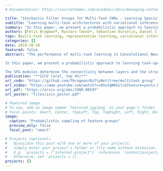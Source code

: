```yaml
---
# Documentation: https://sourcethemes.com/academic/docs/managing-content/

title: "Stochastic Filter Groups for Multi-Task CNNs - Learning Specialist and Generalist Convolution Kernels"
subtitle: "Learning multi-task architectures with variational inference"
summary: "In this paper, we present a probabilistic approach to learning task-specific and shared representations in CNNs for multi-task learning. We propose stochastic filter groups (SFG), a mechanism to assign convolution kernels in each layer to specialist or generalist groups, which are specific to or shared across different tasks, respectively. The SFG modules determine the connectivity between layers and the structures of task-specific and shared representations in the network. We employ variational inference to learn the posterior distribution over the possible grouping of kernels and network parameters."
authors: [Felix Bragman*, Ryutaro Tanno*, Sebastien Ourselin, Daniel C. Alexander and M. Jorge Cardoso]
tags: [multi-task learning, representation learning, variational inference, filter groups]
categories: []
date: 2019-10-28
featured: false
abstract: "The performance of multi-task learning in Convolutional Neural Networks (CNNs) hinges on the design of feature sharing between tasks within the architecture. The number of possible sharing patterns are combinatorial in the depth of the network and the number of tasks, and thus hand-crafting an architecture, purely based on the human intuitions of task relationships can be time-consuming and suboptimal.\n 

In this paper, we present a probabilistic approach to learning task-specific and shared representations in CNNs for multi-task learning. Specifically, we propose stochastic filter groups (SFG), a mechanism to assign convolution kernels in each layer to specialist or generalist groups, which are specific to or shared across different tasks, respectively.\n 

The SFG modules determine the connectivity between layers and the structures of task-specific and shared representations in the network. We employ variational inference to learn the posterior distribution over the possible grouping of kernels and network parameters. Experiments demonstrate that the proposed method generalises across multiple tasks and shows improved performance over baseline methods."
publication: "**ICCV (oral, top 4%)**"
url_code: "https://github.com/fbragman/NiftyNet/tree/multitask_group"
url_video: "https://www.youtube.com/watch?v=9Sx2qWKGzlc&feature=youtu.be&t=3726"
url_pdf: "https://arxiv.org/abs/1908.09597"
url_poster: "files/iccv_poster.pdf"

# Featured image
# To use, add an image named `featured.jpg/png` to your page's folder.
# Focal points: Smart, Center, TopLeft, Top, TopRight, Left, Right, BottomLeft, Bottom, BottomRight.
image:
  caption: "Probabilistic sampling of feature groups"
  preview_only: false
  focal_pont: "smart"

# Projects (optional).
#   Associate this post with one or more of your projects.
#   Simply enter your project's folder or file name without extension.
#   E.g. `projects = ["internal-project"]` references `content/project/deep-learning/index.md`.
#   Otherwise, set `projects = []`.
projects: []
---
```

